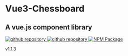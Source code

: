 <script setup>
import { ref, watch, onMounted } from 'vue';
import { useData } from 'vitepress';
import { TheChessboard } from '../dist/vue3-chessboard';

const theme = useData();
const svgPath = ref(null);

function setSvgPath() {
  if (theme.isDark.value) {
    svgPath.value = '/vue3-chessboard/github-mark-white.svg';
  } else {
    svgPath.value = '/vue3-chessboard/github-mark.svg';
  }
}

onMounted(() => {
  setSvgPath();
});

watch(theme.isDark, () => {
  setSvgPath();
});

const boardAPI = ref();

function handleCheckmate(isMated) {
  if (isMated === 'w') {
    alert('Black wins!');
  } else {
    alert('White wins!');
  }
  console.log(boardAPI.value);
  boardAPI.value.resetBoard();
}

function toggleOrientation() {
  boardAPI.value?.board.toggleOrientation();
}

function resetBoard() {
  boardAPI.value?.resetBoard();
}

</script>

# Vue3-Chessboard

## A vue.js component library

<div class="chessboard">
  <TheChessboard
    @board-created="(api) => (boardAPI = api)"
    @checkmate="handleCheckmate"
  />
</div>

<div class="svg-container">
  <a v-show="theme.isDark" href="https://github.com/qwerty084/vue3-chessboard" target="_blank" rel="noreferrer">
    <img src="/github-mark-white.svg" alt="github repository" title="GitHub Repository" />
  </a>
  <a v-show="!theme.isDark" href="https://github.com/qwerty084/vue3-chessboard" target="_blank" rel="noreferrer">
    <img src="/github-mark.svg" alt="github repository" title="GitHub Repository" />
  </a>
  <a href="https://www.npmjs.com/package/vue3-chessboard" target="_blank" rel="noreferrer" >
    <img src="/npm.svg" alt="NPM Package" title="NPM Package" class="npm-svg" />
  </a>
</div>

<p class="version-number">v1.1.3</p>
